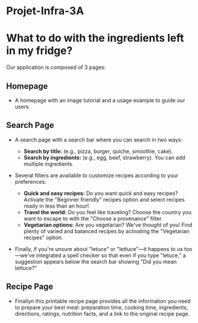 # Projet-Infra-3A
# What to do with the ingredients left in my fridge?

Our application is composed of 3 pages:

## Homepage

*   A homepage with an image tutorial and a usage example to guide our users.

## Search Page

*   A search page with a search bar where you can search in two ways:
    *   **Search by title:** (e.g., pizza, burger, quiche, smoothie, cake).
    *   **Search by ingredients:** (e.g., egg, beef, strawberry). You can add multiple ingredients.

*   Several filters are available to customize recipes according to your preferences:
    *   **Quick and easy recipes:** Do you want quick and easy recipes? Activate the "Beginner friendly" recipes option and select recipes ready in less than an hour!
    *   **Travel the world:** Do you feel like traveling? Choose the country you want to escape to with the "Choose a provenance" filter.
    *   **Vegetarian options:** Are you vegetarian? We've thought of you! Find plenty of varied and balanced recipes by activating the "Vegetarian recipes" option.

*   Finally, if you're unsure about "letuce" or "lettuce"—it happens to us too—we've integrated a spell checker so that even if you type "letuce," a suggestion appears below the search bar showing "Did you mean lettuce?"

## Recipe Page

*    Finallyn this printable recipe page provides all the information you need to prepare your best meal: preparation time, cooking time, ingredients, directions, ratings, nutrition facts, and a link to the original recipe page.
